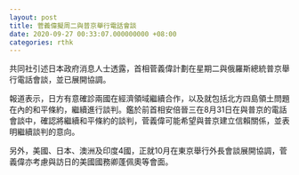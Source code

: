 ```yaml
---
layout: post
title: 菅義偉擬周二與普京舉行電話會談　
date: 2020-09-27 00:33:07.000000000 +08:00
categories: rthk
---
```


共同社引述日本政府消息人士透露，首相菅義偉計劃在星期二與俄羅斯總統普京舉行電話會談，並已展開協調。

報道表示，日方有意確診兩國在經濟領域繼續合作，以及就包括北方四島領土問題在內的和平條約，繼續進行談判。鑑於前首相安倍晉三在8月31日在與普京的電話會談中，確認將繼續和平條約的談判，菅義偉可能希望與普京建立信賴關係，並表明繼續談判的意向。

另外，美國、日本、澳洲及印度4國，正就10月在東京舉行外長會談展開協調，菅義偉亦考慮與訪日的美國國務卿蓬佩奧等會面。
